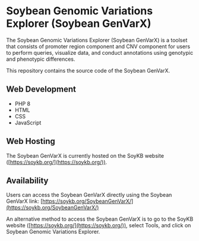 # Soybean Genomic Variations Explorer (Soybean GenVarX)

<!-- badges: start -->
<!-- badges: end -->

The Soybean Genomic Variations Explorer (Soybean GenVarX) is a toolset that consists of promoter region component and CNV component for users to perform queries, visualize data, and conduct annotations using genotypic and phenotypic differences. 

This repository contains the source code of the Soybean GenVarX.

## Web Development

- PHP 8
- HTML
- CSS
- JavaScript

## Web Hosting

The Soybean GenVarX is currently hosted on the SoyKB website ([https://soykb.org/](https://soykb.org/)). 

## Availability

Users can access the Soybean GenVarX directly using the Soybean GenVarX link: [https://soykb.org/SoybeanGenVarX/](https://soykb.org/SoybeanGenVarX/)

An alternative method to access the Soybean GenVarX is to go to the SoyKB website ([https://soykb.org/](https://soykb.org/)), select Tools, and click on Soybean Genomic Variations Explorer.

